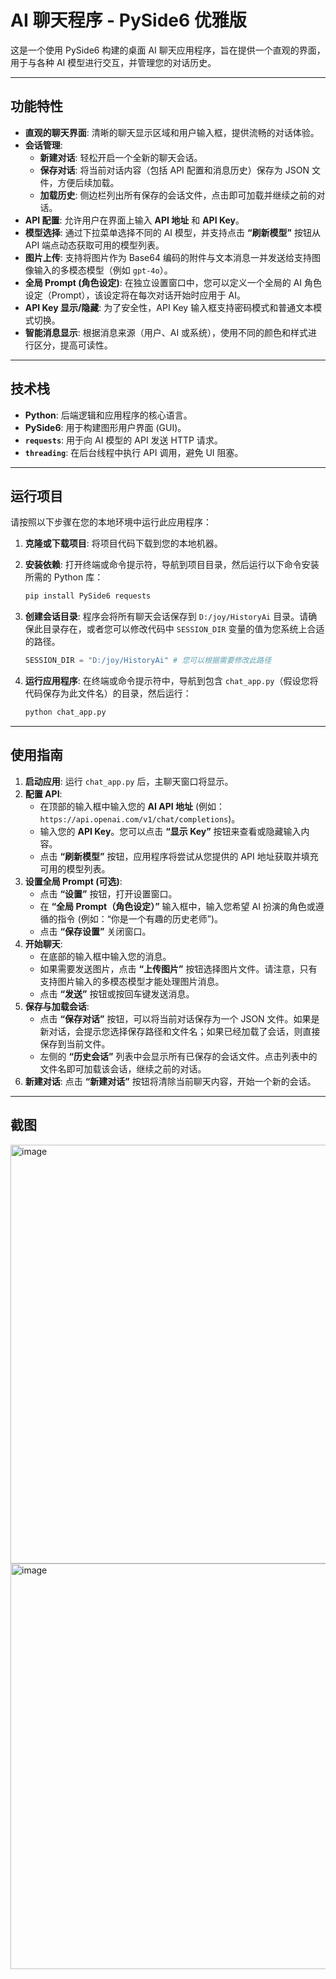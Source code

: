 # AI 聊天程序 - PySide6 优雅版

这是一个使用 PySide6 构建的桌面 AI 聊天应用程序，旨在提供一个直观的界面，用于与各种 AI 模型进行交互，并管理您的对话历史。

---

## 功能特性

* **直观的聊天界面**: 清晰的聊天显示区域和用户输入框，提供流畅的对话体验。
* **会话管理**:
    * **新建对话**: 轻松开启一个全新的聊天会话。
    * **保存对话**: 将当前对话内容（包括 API 配置和消息历史）保存为 JSON 文件，方便后续加载。
    * **加载历史**: 侧边栏列出所有保存的会话文件，点击即可加载并继续之前的对话。
* **API 配置**: 允许用户在界面上输入 **API 地址** 和 **API Key**。
* **模型选择**: 通过下拉菜单选择不同的 AI 模型，并支持点击 **“刷新模型”** 按钮从 API 端点动态获取可用的模型列表。
* **图片上传**: 支持将图片作为 Base64 编码的附件与文本消息一并发送给支持图像输入的多模态模型（例如 `gpt-4o`）。
* **全局 Prompt (角色设定)**: 在独立设置窗口中，您可以定义一个全局的 AI 角色设定（Prompt），该设定将在每次对话开始时应用于 AI。
* **API Key 显示/隐藏**: 为了安全性，API Key 输入框支持密码模式和普通文本模式切换。
* **智能消息显示**: 根据消息来源（用户、AI 或系统），使用不同的颜色和样式进行区分，提高可读性。

---

## 技术栈

* **Python**: 后端逻辑和应用程序的核心语言。
* **PySide6**: 用于构建图形用户界面 (GUI)。
* **`requests`**: 用于向 AI 模型的 API 发送 HTTP 请求。
* **`threading`**: 在后台线程中执行 API 调用，避免 UI 阻塞。

---

## 运行项目

请按照以下步骤在您的本地环境中运行此应用程序：

1.  **克隆或下载项目**:
    将项目代码下载到您的本地机器。

2.  **安装依赖**:
    打开终端或命令提示符，导航到项目目录，然后运行以下命令安装所需的 Python 库：

    ```bash
    pip install PySide6 requests
    ```

3.  **创建会话目录**:
    程序会将所有聊天会话保存到 `D:/joy/HistoryAi` 目录。请确保此目录存在，或者您可以修改代码中 `SESSION_DIR` 变量的值为您系统上合适的路径。

    ```python
    SESSION_DIR = "D:/joy/HistoryAi" # 您可以根据需要修改此路径
    ```

4.  **运行应用程序**:
    在终端或命令提示符中，导航到包含 `chat_app.py`（假设您将代码保存为此文件名）的目录，然后运行：

    ```bash
    python chat_app.py
    ```

---

## 使用指南

1.  **启动应用**: 运行 `chat_app.py` 后，主聊天窗口将显示。
2.  **配置 API**:
    * 在顶部的输入框中输入您的 **AI API 地址** (例如：`https://api.openai.com/v1/chat/completions`)。
    * 输入您的 **API Key**。您可以点击 **“显示 Key”** 按钮来查看或隐藏输入内容。
    * 点击 **“刷新模型”** 按钮，应用程序将尝试从您提供的 API 地址获取并填充可用的模型列表。
3.  **设置全局 Prompt (可选)**:
    * 点击 **“设置”** 按钮，打开设置窗口。
    * 在 **“全局 Prompt（角色设定）”** 输入框中，输入您希望 AI 扮演的角色或遵循的指令 (例如：“你是一个有趣的历史老师”)。
    * 点击 **“保存设置”** 关闭窗口。
4.  **开始聊天**:
    * 在底部的输入框中输入您的消息。
    * 如果需要发送图片，点击 **“上传图片”** 按钮选择图片文件。请注意，只有支持图片输入的多模态模型才能处理图片消息。
    * 点击 **“发送”** 按钮或按回车键发送消息。
5.  **保存与加载会话**:
    * 点击 **“保存对话”** 按钮，可以将当前对话保存为一个 JSON 文件。如果是新对话，会提示您选择保存路径和文件名；如果已经加载了会话，则直接保存到当前文件。
    * 左侧的 **“历史会话”** 列表中会显示所有已保存的会话文件。点击列表中的文件名即可加载该会话，继续之前的对话。
6.  **新建对话**: 点击 **“新建对话”** 按钮将清除当前聊天内容，开始一个新的会话。


---

## 截图

<img width="933" height="670" alt="image" src="https://github.com/user-attachments/assets/7be05abb-e453-40df-aa98-0f0f35ebe6d1" />

<img width="926" height="649" alt="image" src="https://github.com/user-attachments/assets/5ac41f09-9071-4ace-a76e-14b1fd62cdcc" />


